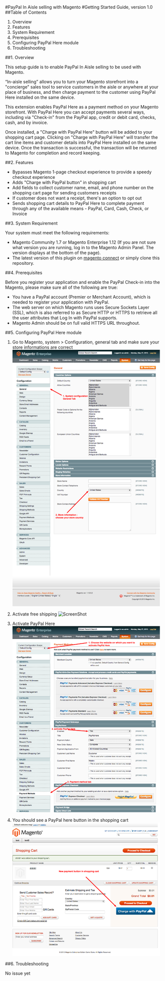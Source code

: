 #PayPal In Aisle selling with Magento
#Getting Started Guide, version 1.0
##Table of Contents

1. Overview
2. Features
3. System Requirement
4. Prerequisites
5. Configuring PayPal Here module
6. Troubleshooting
 
##1. Overview

This setup guide is to enable PayPal In Aisle selling to be used with Magento.

“In-aisle selling” allows you to turn your Magento storefront into a "concierge" sales tool to service customers in the aisle or anywhere at your place of business, and then charge payment to the customer using PayPal Here installed on the same device.

This extension enables PayPal Here as a payment method on your Magento storefront. With PayPal Here you can accept payments several ways, including via "Check-in" from the PayPal app, credit or debit card, checks, cash, and by invoice.

Once installed, a "Charge with PayPal Here" button will be added to your shopping cart page. Clicking on "Charge with PayPal Here" will transfer the cart line items and customer details into PayPal Here installed on the same device. Once the transaction is successful, the transaction will be returned to Magento for completion and record keeping.

##2. Features

- Bypasses Magento 1-page checkout experience to provide a speedy checkout experience
- Adds "Charge with PayPal button" in shopping cart
- Add fields to collect customer name, email, and phone number on the shopping cart page for sending customers receipts
- If customer does not want a receipt, there's an option to opt out
- Sends shopping cart details to PayPal Here to complete payment through any of the available means - PayPal, Card, Cash, Check, or Invoice

##3. System Requirement

Your system must meet the following requirements:

* Magento Community 1.7 or Magento Enterprise 1.12 (If you are not sure what version you are running, log in to the Magento Admin Panel. The version displays at the bottom of the page).
* The latest version of this plugin on [magento connect](http://www.magentocommerce.com/magento-connect/catalog/product/view/id/17221/s/paypal-in-aisle-selling-6567/) or simply clone this repository.


##4. Prerequisites

Before you register your application and enable the PayPal Check-in into the Magento, please make sure all of the following are true:

* You have a PayPal account (Premier or Merchant Account), which is needed to register your application with PayPal.
* The web server on which Magento runs uses Secure Sockets Layer (SSL), which is also referred to as Secure HTTP or HTTPS to retrieve all the user attributes that Log In with PayPal supports.
* Magento Admin should be on full valid HTTPS URL throughout.

##5. Configuring PayPal Here module

1. Go to Magento, system > Configuration, general tab and make sure your store informations are correct
![ScreenShot](readmeimages/InAisleSelling_conf_01.png)

2. Activate free shipping
![ScreenShot](readmeimages/InAisleSelling_config_02.png)

3. Activate PayPal Here
![ScreenShot](readmeimages/InAisleSelling_conf_03.png)

4. You should see a PayPal here button in the shopping cart
![ScreenShot](readmeimages/InAisleSelling_conf_04.png)

##6. Troubleshooting

No issue yet